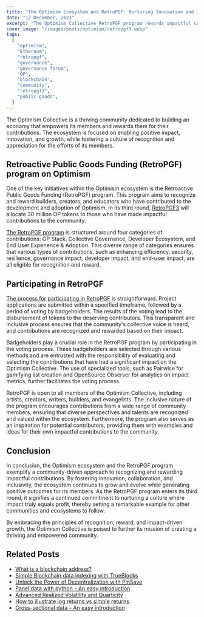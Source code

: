```yaml
---
title: "The Optimism Ecosystem and RetroPGF: Nurturing Innovation and Impact"
date: "12 December, 2023"
excerpt: "The Optimism Collective RetroPGF program rewards impactful contributions within its thriving ecosystem, fostering innovation and diverse community involvement."
cover_image: "/images/posts/optimism/retropgf3.webp"
tags:
  [
    "optimism",
    "Ethereum",
    "retropgf",
    "governance",
    "governance forum",
    "OP",
    "blockchain",
    "community",
    "retropgf3",
    "public goods",
  ]
---
```


The Optimism Collective is a thriving community dedicated to building an economy that empowers its members and rewards them for their contributions. The ecosystem is focused on enabling positive impact, innovation, and growth, while fostering a culture of recognition and appreciation for the efforts of its members.

## Retroactive Public Goods Funding (RetroPGF) program on Optimism

One of the key initiatives within the Optimism ecosystem is the Retroactive Public Goods Funding (RetroPGF) program. This program aims to recognize and reward builders, creators, and educators who have contributed to the development and adoption of Optimism. In its third round, [RetroPGF3](https://round3.optimism.io/) will allocate 30 million OP tokens to those who have made impactful contributions to the community.

[The RetroPGF program](https://www.retropgf.com/) is structured around four categories of contributions: OP Stack, Collective Governance, Developer Ecosystem, and End User Experience & Adoption. This diverse range of categories ensures that various types of contributions, such as enhancing efficiency, security, resilience, governance impact, developer impact, and end-user impact, are all eligible for recognition and reward.

## Participating in RetroPGF

[The process for participating in RetroPGF](https://community.optimism.io/docs/governance/retropgf-3/) is straightforward. Project applications are submitted within a specified timeframe, followed by a period of voting by badgeholders. The results of the voting lead to the disbursement of tokens to the deserving contributors. This transparent and inclusive process ensures that the community's collective voice is heard, and contributions are recognized and rewarded based on their impact.

Badgeholders play a crucial role in the RetroPGF program by participating in the voting process. These badgeholders are selected through various methods and are entrusted with the responsibility of evaluating and selecting the contributions that have had a significant impact on the Optimism Collective. The use of specialized tools, such as Pairwise for gamifying list creation and OpenSource Observer for analytics on impact metrics, further facilitates the voting process.

RetroPGF is open to all members of the Optimism Collective, including artists, creators, writers, builders, and evangelists. The inclusive nature of the program encourages contributions from a wide range of community members, ensuring that diverse perspectives and talents are recognized and valued within the ecosystem. Furthermore, the program also serves as an inspiration for potential contributors, providing them with examples and ideas for their own impactful contributions to the community.

## Conclusion

In conclusion, the Optimism ecosystem and the RetroPGF program exemplify a community-driven approach to recognizing and rewarding impactful contributions. By fostering innovation, collaboration, and inclusivity, the ecosystem continues to grow and evolve while generating positive outcomes for its members. As the RetroPGF program enters its third round, it signifies a continued commitment to nurturing a culture where impact truly equals profit, thereby setting a remarkable example for other communities and ecosystems to follow.

By embracing the principles of recognition, reward, and impact-driven growth, the Optimism Collective is poised to further its mission of creating a thriving and empowered community.

## Related Posts

- [What is a blockchain address?](https://dspyt.com/what-is-blockchain-address)
- [Simple Blockchain data indexing with TrueBlocks](https://dspyt.com/blockchain-data-indexer-with-trueblocks)
- [Unlock the Power of Decentralization with PinSave](https://dspyt.com/PinSave)
- [Panel data with python – An easy introduction](https://dspyt.com/panel-data-econometrics-an-introduction-with-an-example-in-python)
- [Advanced Realized Volatility and Quarticity](https://dspyt.com/advanced-realized-volatility-and-quarticity)
- [How to illustrate log returns vs simple returns](https://dspyt.com/simple-returns-log-return-and-volatility-simple-introduction)
- [Cross-sectional data – An easy introduction](https://dspyt.com/cross-sectional-data-an-easy-introduction)

